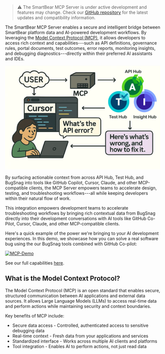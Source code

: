 > ⚠️ The SmartBear MCP Server is under active development and features may change. Check our [GitHub repository](https://github.com/SmartBear/smartbear-mcp) for the latest updates and compatibility information.

The SmartBear MCP Server enables a secure and intelligent bridge between SmartBear platform data and AI-powered development workflows. By leveraging the [Model Context Protocol (MCP)](https://modelcontextprotocol.io/introduction), it allows developers to access rich context and capabilities---such as API definitions, governance rules, portal documents, test outcomes, error reports, monitoring insights, and debugging diagnostics---directly within their preferred AI assistants and IDEs.

![mcp-concept.png](./images/embedded/mcp-concept.png)

By surfacing actionable context from across API Hub, Test Hub, and BugSnag into tools like GitHub Copilot, Cursor, Claude, and other MCP-compatible clients, the MCP Server empowers teams to accelerate design, testing, and troubleshooting workflows---all while keeping developers within their natural flow of work.

This integration empowers development teams to accelerate troubleshooting workflows by bringing rich contextual data from BugSnag directly into their development conversations with AI tools like GitHub Co-Pilot, Cursor, Claude, and other MCP-compatible clients.

Here's a quick example of the power we're bringing to your AI development experiences. In this demo, we showcase how you can solve a real software bug using the our BugSnag tools combined with GitHub Co-pilot:

[![MCP-Demo](https://img.youtube.com/vi/NbKnK3rbcFE/0.jpg)](https://www.youtube.com/watch?v=NbKnK3rbcFE)

See our full capabilities [here](../mcp-server-capabilities).

## What is the Model Context Protocol?

The Model Context Protocol (MCP) is an open standard that enables secure, structured communication between AI applications and external data sources. It allows Large Language Models (LLMs) to access real-time data and perform actions while maintaining security and context boundaries.

Key benefits of MCP include:

-   Secure data access - Controlled, authenticated access to sensitive debugging data
-   Real-time context - Fresh data from your applications and services
-   Standardized interface - Works across multiple AI clients and platforms
-   Tool integration - Enables AI to perform actions, not just read data
